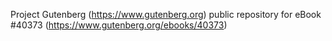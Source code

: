 Project Gutenberg (https://www.gutenberg.org) public repository for eBook #40373 (https://www.gutenberg.org/ebooks/40373)
